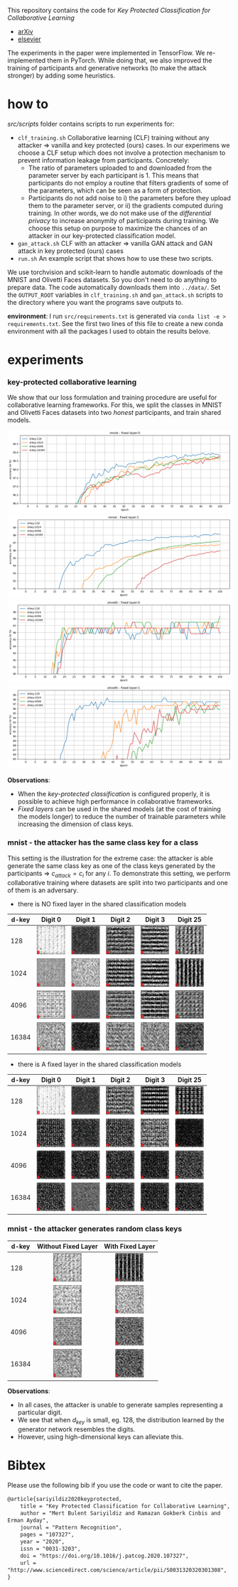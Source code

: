 This repository contains the code for *Key Protected Classification for Collaborative Learning*
- [arXiv](https://arxiv.org/abs/1908.10172)
- [elsevier](https://www.sciencedirect.com/science/article/abs/pii/S0031320320301308?via%3Dihub)

The experiments in the paper were implemented in TensorFlow.
We re-implemented them in PyTorch.
While doing that, we also improved the training of participants and generative networks (to make the attack stronger) by adding some heuristics.

# how to
 *src/scripts* folder contains scripts to run experiments for:
- `clf_training.sh` Collaborative learning (CLF) training without any attacker => vanilla and key protected (ours) cases.
  In our experimens we choose a CLF setup which does not involve a protection mechanism to prevent information leakage from participants.
  Concretely:
    - The ratio of parameters uploaded to and downloaded from the parameter server by each participant is 1.
      This means that participants do not employ a routine that filters gradients of some of the parameters, which can be seen as a form of protection.
    - Participants do not add noise to i) the parameters before they upload them to the parameter server, or ii) the gradients computed during training.
      In other words, we do not make use of the *differential privacy* to increase anonymity of participants during training.
  We choose this setup on purpose to maximize the chances of an attacker in our key-protected classification model.
- `gan_attack.sh` CLF with an attacker => vanilla GAN attack and GAN attack in key protected (ours) cases
- `run.sh` An example script that shows how to use these two scripts.

We use torchvision and scikit-learn to handle automatic downloads of the MNIST and Olivetti Faces datasets.
So you don't need to do anything to prepare data.
The code automatically downloads them into `../data/`.
Set the `OUTPUT_ROOT` variables in  `clf_training.sh` and `gan_attack.sh` scripts to the directory where you want the programs save outputs to.

**environment**:
I run `src/requirements.txt` is generated via `conda list -e > requirements.txt`.
See the first two lines of this file to create a new conda environment with all the packages I used to obtain the results belove.

# experiments

### key-protected collaborative learning

We show that our loss formulation and training procedure are useful for collaborative learning frameworks.
For this, we split the classes in MNIST and Olivetti Faces datasets into two *honest* participants, and train shared models.

![mnist-fl0](./res/key-prot-coll/plots_mnist_fl-0.png)
![mnist-fl1](./res/key-prot-coll/plots_mnist_fl-1.png)
![olivetti-fl0](./res/key-prot-coll/plots_olivetti_fl-0.png)
![olivetti-fl1](./res/key-prot-coll/plots_olivetti_fl-1.png)

**Observations**:
- When the *key-protected classification* is configured properly, it is possible to achieve high performance in collaborative frameworks.
- *Fixed layers* can be used in the shared models (at the cost of training the models longer) to reduce the number of trainable parameters while increasing the dimension of class keys.

### mnist - the attacker has the same class key for a class

This setting is the illustration for the extreme case: the attacker is able generate the same class key as one of the class keys generated by the participants => $c_{attack} = c_i$ for any $i$.
To demonstrate this setting, we perform collaborative training where datasets are split into two participants and one of them is an adversary.

- there is NO fixed layer in the shared classification models

| d-key | Digit 0  | Digit 1   | Digit 2   | Digit 3   | Digit 25  |
|-------|----------|-----------| ----------| ----------| ----------|
| 128   | ![d0-128](./res/key-prot-gan-attack/mnist/eps-zero/mnist_catt-0__dkey-128__fl-0__eps-zero.gif)     | ![d1-128](./res/key-prot-gan-attack/mnist/eps-zero/mnist_catt-1__dkey-128__fl-0__eps-zero.gif)     | ![d2-128](./res/key-prot-gan-attack/mnist/eps-zero/mnist_catt-2__dkey-128__fl-0__eps-zero.gif)     | ![d3-128](./res/key-prot-gan-attack/mnist/eps-zero/mnist_catt-3__dkey-128__fl-0__eps-zero.gif)     | ![d4-128](./res/key-prot-gan-attack/mnist/eps-zero/mnist_catt-4__dkey-128__fl-0__eps-zero.gif)     |
| 1024  | ![d0-1024](./res/key-prot-gan-attack/mnist/eps-zero/mnist_catt-0__dkey-1024__fl-0__eps-zero.gif)   | ![d1-1024](./res/key-prot-gan-attack/mnist/eps-zero/mnist_catt-1__dkey-1024__fl-0__eps-zero.gif)   | ![d2-1024](./res/key-prot-gan-attack/mnist/eps-zero/mnist_catt-2__dkey-1024__fl-0__eps-zero.gif)   | ![d3-1024](./res/key-prot-gan-attack/mnist/eps-zero/mnist_catt-3__dkey-1024__fl-0__eps-zero.gif)   | ![d4-1024](./res/key-prot-gan-attack/mnist/eps-zero/mnist_catt-4__dkey-1024__fl-0__eps-zero.gif)   |
| 4096  | ![d0-4096](./res/key-prot-gan-attack/mnist/eps-zero/mnist_catt-0__dkey-4096__fl-0__eps-zero.gif)   | ![d1-4096](./res/key-prot-gan-attack/mnist/eps-zero/mnist_catt-1__dkey-4096__fl-0__eps-zero.gif)   | ![d2-4096](./res/key-prot-gan-attack/mnist/eps-zero/mnist_catt-2__dkey-4096__fl-0__eps-zero.gif)   | ![d3-4096](./res/key-prot-gan-attack/mnist/eps-zero/mnist_catt-3__dkey-4096__fl-0__eps-zero.gif)   | ![d4-4096](./res/key-prot-gan-attack/mnist/eps-zero/mnist_catt-4__dkey-4096__fl-0__eps-zero.gif)   |
| 16384 | ![d0-16384](./res/key-prot-gan-attack/mnist/eps-zero/mnist_catt-0__dkey-16384__fl-0__eps-zero.gif) | ![d1-16384](./res/key-prot-gan-attack/mnist/eps-zero/mnist_catt-1__dkey-16384__fl-0__eps-zero.gif) | ![d2-16384](./res/key-prot-gan-attack/mnist/eps-zero/mnist_catt-2__dkey-16384__fl-0__eps-zero.gif) | ![d3-16384](./res/key-prot-gan-attack/mnist/eps-zero/mnist_catt-3__dkey-16384__fl-0__eps-zero.gif) | ![d4-16384](./res/key-prot-gan-attack/mnist/eps-zero/mnist_catt-4__dkey-16384__fl-0__eps-zero.gif) |

- there is A fixed layer in the shared classification models

| d-key | Digit 0  | Digit 1   | Digit 2   | Digit 3   | Digit 25  |
|-------|----------|-----------| ----------| ----------| ----------|
| 128   | ![d0-128](./res/key-prot-gan-attack/mnist/eps-zero/mnist_catt-0__dkey-128__fl-1__eps-zero.gif)     | ![d1-128](./res/key-prot-gan-attack/mnist/eps-zero/mnist_catt-1__dkey-128__fl-1__eps-zero.gif)     | ![d2-128](./res/key-prot-gan-attack/mnist/eps-zero/mnist_catt-2__dkey-128__fl-1__eps-zero.gif)     | ![d3-128](./res/key-prot-gan-attack/mnist/eps-zero/mnist_catt-3__dkey-128__fl-1__eps-zero.gif)     | ![d4-128](./res/key-prot-gan-attack/mnist/eps-zero/mnist_catt-4__dkey-128__fl-1__eps-zero.gif)     |
| 1024  | ![d0-1024](./res/key-prot-gan-attack/mnist/eps-zero/mnist_catt-0__dkey-1024__fl-1__eps-zero.gif)   | ![d1-1024](./res/key-prot-gan-attack/mnist/eps-zero/mnist_catt-1__dkey-1024__fl-1__eps-zero.gif)   | ![d2-1024](./res/key-prot-gan-attack/mnist/eps-zero/mnist_catt-2__dkey-1024__fl-1__eps-zero.gif)   | ![d3-1024](./res/key-prot-gan-attack/mnist/eps-zero/mnist_catt-3__dkey-1024__fl-1__eps-zero.gif)   | ![d4-1024](./res/key-prot-gan-attack/mnist/eps-zero/mnist_catt-4__dkey-1024__fl-1__eps-zero.gif)   |
| 4096  | ![d0-4096](./res/key-prot-gan-attack/mnist/eps-zero/mnist_catt-0__dkey-4096__fl-1__eps-zero.gif)   | ![d1-4096](./res/key-prot-gan-attack/mnist/eps-zero/mnist_catt-1__dkey-4096__fl-1__eps-zero.gif)   | ![d2-4096](./res/key-prot-gan-attack/mnist/eps-zero/mnist_catt-2__dkey-4096__fl-1__eps-zero.gif)   | ![d3-4096](./res/key-prot-gan-attack/mnist/eps-zero/mnist_catt-3__dkey-4096__fl-1__eps-zero.gif)   | ![d4-4096](./res/key-prot-gan-attack/mnist/eps-zero/mnist_catt-4__dkey-4096__fl-1__eps-zero.gif)   |
| 16384 | ![d0-16384](./res/key-prot-gan-attack/mnist/eps-zero/mnist_catt-0__dkey-16384__fl-1__eps-zero.gif) | ![d1-16384](./res/key-prot-gan-attack/mnist/eps-zero/mnist_catt-1__dkey-16384__fl-1__eps-zero.gif) | ![d2-16384](./res/key-prot-gan-attack/mnist/eps-zero/mnist_catt-2__dkey-16384__fl-1__eps-zero.gif) | ![d3-16384](./res/key-prot-gan-attack/mnist/eps-zero/mnist_catt-3__dkey-16384__fl-1__eps-zero.gif) | ![d4-16384](./res/key-prot-gan-attack/mnist/eps-zero/mnist_catt-4__dkey-16384__fl-1__eps-zero.gif) |


### mnist - the attacker generates random class keys

| d-key | Without Fixed Layer | With Fixed Layer |
|-------|:-------------------:|:----------------:| 
| 128   | ![d0-128](./res/key-prot-gan-attack/mnist/eps-random/mnist_catt-0__dkey-128__fl-0__eps-random.gif)     | ![d0-128](./res/key-prot-gan-attack/mnist/eps-random/mnist_catt-0__dkey-128__fl-1__eps-random.gif)     
| 1024  | ![d0-1024](./res/key-prot-gan-attack/mnist/eps-random/mnist_catt-0__dkey-1024__fl-0__eps-random.gif)   | ![d0-1024](./res/key-prot-gan-attack/mnist/eps-random/mnist_catt-0__dkey-1024__fl-1__eps-random.gif)   
| 4096  | ![d0-4096](./res/key-prot-gan-attack/mnist/eps-random/mnist_catt-0__dkey-4096__fl-0__eps-random.gif)   | ![d0-4096](./res/key-prot-gan-attack/mnist/eps-random/mnist_catt-0__dkey-4096__fl-1__eps-random.gif)   
| 16384 | ![d0-16384](./res/key-prot-gan-attack/mnist/eps-random/mnist_catt-0__dkey-16384__fl-0__eps-random.gif) | ![d0-16384](./res/key-prot-gan-attack/mnist/eps-random/mnist_catt-0__dkey-16384__fl-1__eps-random.gif) 

**Observations**:
- In all cases, the attacker is unable to generate samples representing a particular digit.
- We see that when $d_{key}$ is small, eg. 128, the distribution learned by the generator network resembles the digits.
- However, using high-dimensional keys can alleviate this.

# Bibtex

Please use the following bib if you use the code or want to cite the paper.

```
@article{sariyildiz2020keyprotected,
    title = "Key Protected Classification for Collaborative Learning",
    author = "Mert Bulent Sariyildiz and Ramazan Gokberk Cinbis and Erman Ayday",
    journal = "Pattern Recognition",
    pages = "107327",
    year = "2020",
    issn = "0031-3203",
    doi = "https://doi.org/10.1016/j.patcog.2020.107327",
    url = "http://www.sciencedirect.com/science/article/pii/S0031320320301308",
}
```
